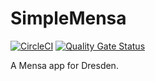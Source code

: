 # SimpleMensa

[![CircleCI](https://circleci.com/gh/SoundSonic1/SimpleMensa.svg?style=svg)](https://circleci.com/gh/SoundSonic1/SimpleMensa)
[![Quality Gate Status](https://sonarcloud.io/api/project_badges/measure?project=SoundSonic1_SimpleMensa&metric=alert_status)](https://sonarcloud.io/dashboard?id=SoundSonic1_SimpleMensa)

A Mensa app for Dresden.
